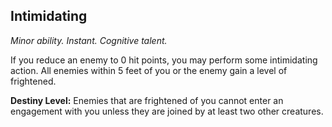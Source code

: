 ## Intimidating

_Minor ability. Instant. Cognitive talent._

If you reduce an enemy to 0 hit points, you may perform some intimidating action. All enemies within 5 feet of you or the enemy gain a level of frightened.

**Destiny Level:**
Enemies that are frightened of you cannot enter an engagement with you unless they are joined by at least two other creatures.
